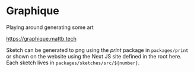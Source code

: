 # Graphique

Playing around generating some art

https://graphique.mattb.tech

Sketch can be generated to png using the _print_ package in `packages/print` or shown on the website using the Next JS site defined in the root here. Each sketch lives in `packages/sketches/src/${number}`.
